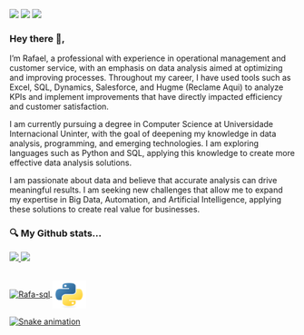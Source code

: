 <div>
  <p align="left">
    <a href="https://www.linkedin.com/in/therafaellima/" target="_blank"><img src="https://img.shields.io/badge/-LinkedIn-%230077B5?style=for-the-badge&logo=linkedin&logoColor=white" target="_blank"></a>
    <a href="https://instagram.com/therafaellima" target="_blank"><img src="https://img.shields.io/badge/-Instagram-%23E4405F?style=for-the-badge&logo=instagram&logoColor=pink" target="_blank"></a>
    <a href = "mailto:therafaellima@gmail.com"><img src="https://img.shields.io/badge/-Gmail-%23333?style=for-the-badge&logo=gmail&logoColor=white" target="_blank"></a>
</div>




### Hey there 👋,

I’m Rafael, a professional with experience in operational management and customer service, with an emphasis on data analysis aimed at optimizing and improving processes. Throughout my career, I have used tools such as Excel, SQL, Dynamics, Salesforce, and Hugme (Reclame Aqui) to analyze KPIs and implement improvements that have directly impacted efficiency and customer satisfaction.

I am currently pursuing a degree in Computer Science at Universidade Internacional Uninter, with the goal of deepening my knowledge in data analysis, programming, and emerging technologies. I am exploring languages such as Python and SQL, applying this knowledge to create more effective data analysis solutions.

I am passionate about data and believe that accurate analysis can drive meaningful results. I am seeking new challenges that allow me to expand my expertise in Big Data, Automation, and Artificial Intelligence, applying these solutions to create real value for businesses.


### 🔍 My Github stats...

 <div>
 <p align="left">
   <a href="https://github.com/therafaellima">
   <img height="170em" src="https://github-readme-stats.vercel.app/api?username=therafaellima&show_icons=true&theme=dracula&include_all_commits=true&count_private=true"/>
   <img height="170em" src="https://github-readme-stats.vercel.app/api/top-langs/?username=therafaellima&layout=compact&langs_count=16&theme=dracula"/>
<div>

<div style="display: inline_block"><br>
  <img align="center" alt="Rafa-sql" height="50" width="60" src="https://cdn.jsdelivr.net/gh/devicons/devicon@latest/icons/azuresqldatabase/azuresqldatabase-original.svg" />
  <img align="center" alt="Rafa-Python" height="50" width="60" src="https://raw.githubusercontent.com/devicons/devicon/master/icons/python/python-original.svg">
</div>


![Snake animation](https://github.com/letpires/therafaellima/blob/output/github-contribution-grid-snake.svg)
